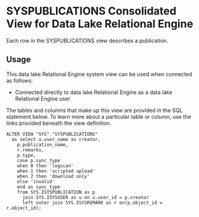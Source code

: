 <!-- loio3be9b8136c5f101492b99abcd3ee0073 -->

# SYSPUBLICATIONS Consolidated View for Data Lake Relational Engine

Each row in the SYSPUBLICATIONS view describes a publication.



<a name="loio3be9b8136c5f101492b99abcd3ee0073__section_v1w_qbq_b4b"/>

## Usage

This data lake Relational Engine system view can be used when connected as follows:

-   Connected directly to data lake Relational Engine as a data lake Relational Engine user.



The tables and columns that make up this view are provided in the SQL statement below. To learn more about a particular table or column, use the links provided beneath the view definition.

```
ALTER VIEW "SYS"."SYSPUBLICATIONS"
  as select u.user_name as creator,
    p.publication_name,
    r.remarks,
    p.type,
    case p.sync_type
    when 0 then 'logscan'
    when 1 then 'scripted upload'
    when 2 then 'download only'
    else 'invalid'
    end as sync_type
    from SYS.ISYSPUBLICATION as p
      join SYS.ISYSUSER as u on u.user_id = p.creator
      left outer join SYS.ISYSREMARK as r on(p.object_id = r.object_id);
```

